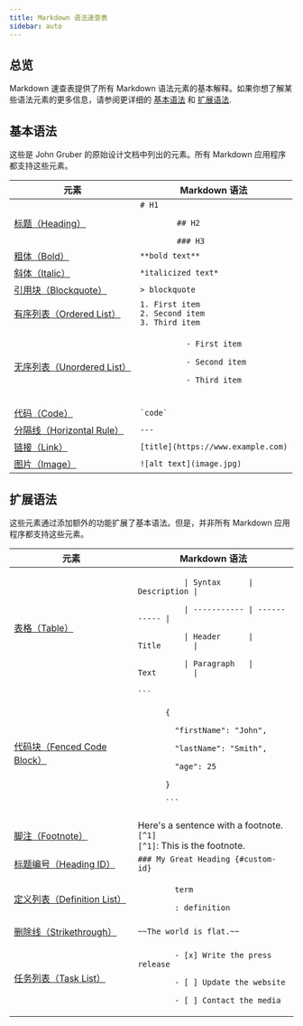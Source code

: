 ```yaml
---
title: Markdown 语法速查表
sidebar: auto
---
```

## 总览

Markdown 速查表提供了所有 Markdown 语法元素的基本解释。如果你想了解某些语法元素的更多信息，请参阅更详细的 [基本语法](/basic-syntax) 和 [扩展语法](/extended-syntax).

## 基本语法

这些是 John Gruber 的原始设计文档中列出的元素。所有 Markdown 应用程序都支持这些元素。

<table class="table table-bordered">
  <thead class="thead-light">
    <tr>
      <th>元素</th>
      <th>Markdown 语法</th>
    </tr>
  </thead>
  <tbody>
    <tr>
      <td><a href="/basic-syntax/headings.html">标题（Heading）</a></td>
      <td>
        <code># H1<br>
        ## H2<br>
        ### H3</code>
      </td>
    </tr>
    <tr>
      <td><a href="/basic-syntax/bold.html">粗体（Bold）</a></td>
      <td><code>**bold text**</code></td>
    </tr>
    <tr>
      <td><a href="/basic-syntax/italic.html">斜体（Italic）</a></td>
      <td><code>*italicized text*</code></td>
    </tr>
    <tr>
      <td><a href="/basic-syntax/blockquotes.html">引用块（Blockquote）</a></td>
      <td><code>> blockquote</code></td>
    </tr>
    <tr>
      <td><a href="/basic-syntax/ordered-lists.html">有序列表（Ordered List）</a></td>
      <td>
        <code>1. First item</code><br>
        <code>2. Second item</code><br>
        <code>3. Third item</code><br>
      </td>
    </tr>
    <tr>
      <td><a href="/basic-syntax/unordered-lists.html">无序列表（Unordered List）</a></td>
      <td>
        <code>
          - First item<br>
          - Second item<br>
          - Third item<br>
        </code>
      </td>
    </tr>
    <tr>
      <td><a href="/basic-syntax/code.html">代码（Code）</a></td>
      <td><code>`code`</code></td>
    </tr>
    <tr>
      <td><a href="/basic-syntax/horizontal-rules.html">分隔线（Horizontal Rule）</a></td>
      <td><code>---</code></td>
    </tr>
    <tr>
      <td><a href="/basic-syntax/links.html">链接（Link）</a></td>
      <td><code>[title](https://www.example.com)</code></td>
    </tr>
    <tr>
      <td><a href="/basic-syntax/images.html">图片（Image）</a></td>
      <td><code>![alt text](image.jpg)</code></td>
    </tr>
  </tbody>
</table>

## 扩展语法

这些元素通过添加额外的功能扩展了基本语法。但是，并非所有 Markdown 应用程序都支持这些元素。


<table class="table table-bordered">
  <thead class="thead-light">
    <tr>
      <th>元素</th>
      <th>Markdown 语法</th>
    </tr>
  </thead>
  <tbody>
    <tr>
      <td><a href="/extended-syntax/tables.html">表格（Table）</a></td>
      <td><code>
          | Syntax&nbsp;&nbsp;&nbsp;&nbsp;&nbsp;&nbsp;| Description |<br>
          | ----------- | ----------- |<br>
          | Header&nbsp;&nbsp;&nbsp;&nbsp;&nbsp;&nbsp;| Title&nbsp;&nbsp;&nbsp;&nbsp;&nbsp;&nbsp;&nbsp;|<br>
          | Paragraph&nbsp;&nbsp;&nbsp;| Text&nbsp;&nbsp;&nbsp;&nbsp;&nbsp;&nbsp;&nbsp;&nbsp;|
      </code></td>
    </tr>
    <tr>
      <td><a href="/extended-syntax/fenced-code-blocks.html">代码块（Fenced Code Block）</a></td>
      <td><code>```<br>
      {<br>
      &nbsp;&nbsp;"firstName": "John",<br>
      &nbsp;&nbsp;"lastName": "Smith",<br>
      &nbsp;&nbsp;"age": 25<br>
      }<br>
      ```
      </code></td>
    </tr>
    <tr>
      <td><a href="/extended-syntax/footnotes.html">脚注（Footnote）</a></td>
      <td>
        Here's a sentence with a footnote. <code>[^1]</code><br>
        <code>[^1]</code>: This is the footnote.
      </td>
    </tr>
    <tr>
      <td><a href="/extended-syntax/heading-ids.html">标题编号（Heading ID）</a></td>
      <td><code>### My Great Heading {#custom-id}</code></td>
    </tr>
    <tr>
      <td><a href="/extended-syntax/definition-lists.html">定义列表（Definition List）</a></td>
      <td><code>
        term<br>
        : definition
      </code></td>
    </tr>
    <tr>
      <td><a href="/extended-syntax/strikethrough.html">删除线（Strikethrough）</a></td>
      <td><code>~~The world is flat.~~</code></td>
    </tr>
    <tr>
      <td><a href="/extended-syntax/task-lists.html">任务列表（Task List）</a></td>
      <td><code>
        - [x] Write the press release<br>
        - [ ] Update the website<br>
        - [ ] Contact the media
      </code></td>
    </tr>
  </tbody>
</table>


